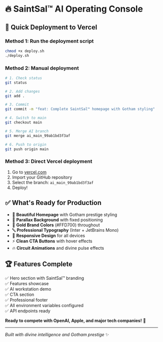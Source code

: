 # 🔥 SaintSal™ AI Operating Console

## 🚀 Quick Deployment to Vercel

### Method 1: Run the deployment script

```bash
chmod +x deploy.sh
./deploy.sh
```

### Method 2: Manual deployment

```bash
# 1. Check status
git status

# 2. Add changes
git add .

# 3. Commit
git commit -m "feat: Complete SaintSal™ homepage with Gotham styling"

# 4. Switch to main
git checkout main

# 5. Merge AI branch
git merge ai_main_99ab1bd3f3af

# 6. Push to origin
git push origin main
```

### Method 3: Direct Vercel deployment

1. Go to [vercel.com](https://vercel.com)
2. Import your GitHub repository
3. Select the branch: `ai_main_99ab1bd3f3af`
4. Deploy!

## ✅ What's Ready for Production

- 🎨 **Beautiful Homepage** with Gotham prestige styling
- 🌅 **Parallax Background** with fixed positioning
- 💛 **Gold Brand Colors** (#FFD700) throughout
- 🔤 **Professional Typography** (Inter + JetBrains Mono)
- 📱 **Responsive Design** for all devices
- ⚡ **Clean CTA Buttons** with hover effects
- 🔥 **Circuit Animations** and divine pulse effects

## 🏆 Features Complete

✅ Hero section with SaintSal™ branding  
✅ Features showcase  
✅ AI workstation demo  
✅ CTA section  
✅ Professional footer  
✅ All environment variables configured  
✅ API endpoints ready

**Ready to compete with OpenAI, Apple, and major tech companies!** 🚀

---

_Built with divine intelligence and Gotham prestige_ ✨
